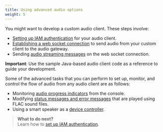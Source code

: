 ```yaml
---
title: Using advanced audio options
weight: 5
---
```


You might want to develop a custom audio client. These steps involve:

- [Setting up IAM authentication]({{site.baseurl}}/audio/audio_authentication) for your audio client. 
- [Establishing a web socket connection]({{site.baseurl}}/audio/audio_authentication#Establishing-a-web-socket-connection) to send audio from your custom client to the audio gateway.  
- Sending [audio streaming messages]({{site.baseurl}}/audio/interface) on the web socket connection.

**Important**: Use the sample Java-based audio client code as a reference to guide your development.

Some of the advanced tasks that you can perform to set up, monitor, and control the flow of audio from any audio client are as follows:

- Monitoring [audio progress indicators]({{site.baseurl}}/audio/progress_indicators) from the console.
- Modifying [status messages and error messages]({{site.baseurl}}/audio/error_messages) that are played using FLAC sound files.
- Using a smart speaker as a [device controller]({{site.baseurl}}/audio/Using_a_device_controller).

> **What to do next?**<br/>
Learn how to [set up IAM authentication]({{site.baseurl}}/audio/audio_authentication).
